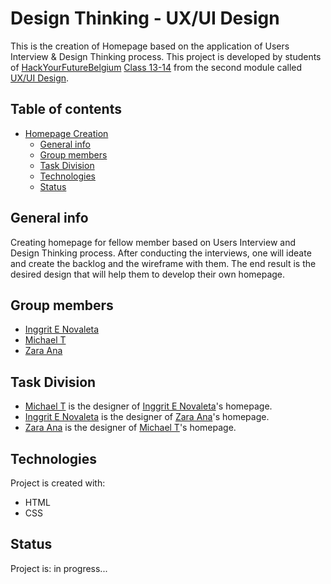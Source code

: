 # Design Thinking - UX/UI Design 

This is the creation of Homepage based on the application of Users Interview & Design Thinking process. This project is developed by students of [HackYourFutureBelgium](https://hackyourfuture.be/) [Class 13-14](https://github.com/HackYourFutureBelgium/class-13-14) from the second module called [UX/UI Design](https://github.com/HackYourFutureBelgium/ux-ui-design).

## Table of contents

- [Homepage Creation](https://mika215.github.io/homepage-michael/)
  - [General info](#general-info)
  - [Group members](#group-members)
  - [Task Division](#task-division)
  - [Technologies](#technologies)
  - [Status](#status)

## General info

Creating homepage for fellow member based on Users Interview and Design Thinking process. After conducting the interviews, one will ideate and create the backlog and the wireframe with them. The end result is the desired design that will help them to develop their own homepage. 

## Group members

* [Inggrit E Novaleta](https://gist.github.com/inggritenovaleta)
* [Michael T](https://github.com/Mika215)
* [Zara Ana](https://github.com/zaraana)


## Task Division

* [Michael T](https://github.com/Mika215) is the designer of [Inggrit E Novaleta](https://inggritenovaleta.github.io/homepage-inggritenovaleta/)'s homepage.
* [Inggrit E Novaleta](https://gist.github.com/inggritenovaleta) is the designer of [Zara Ana](http://zaraana.github.io/homepage-zaraana/)'s homepage.
* [Zara Ana](https://github.com/zaraana) is the designer of [Michael T](http://mika215.github.io/homepage-michael/)'s homepage.

## Technologies

Project is created with:

* HTML
* CSS

## Status

Project is: in progress...
